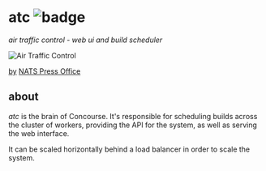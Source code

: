 # atc ![badge](https://ci.concourse.ci/api/v1/teams/main/pipelines/main/jobs/bosh-rc/badge)

*air traffic control - web ui and build scheduler*

![Air Traffic Control](https://farm6.staticflickr.com/5605/15405605898_7ba5062618_d.jpg)

[by](https://creativecommons.org/licenses/by-nc-nd/2.0/) [NATS Press Office](https://www.flickr.com/photos/natspressoffice/)

## about

*atc* is the brain of Concourse. It's responsible for scheduling builds across
the cluster of workers, providing the API for the system, as well as serving
the web interface.

It can be scaled horizontally behind a load balancer in order to scale the
system.
